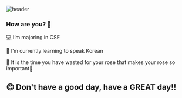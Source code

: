 ![header](https://capsule-render.vercel.app/api?type=rounded&color=E098CF&height=200&section=header&text=😊I%20am%20the%20HAPPIEST%20today%20😊&fontSize=55&fontColor=FFFFFF)

### How are you? 👋
💻 I’m majoring in CSE

🎈 I’m currently learning to speak Korean

🌟 It is the time you have wasted for your rose that makes your rose so important🌹



## 😊 Don't have a good day, have a  GREAT day!! 

<!--
**WZNT-KimHyeJin/WZNT-KimHyeJin** is a ✨ _special_ ✨ repository because its `README.md` (this file) appears on your GitHub profile.

